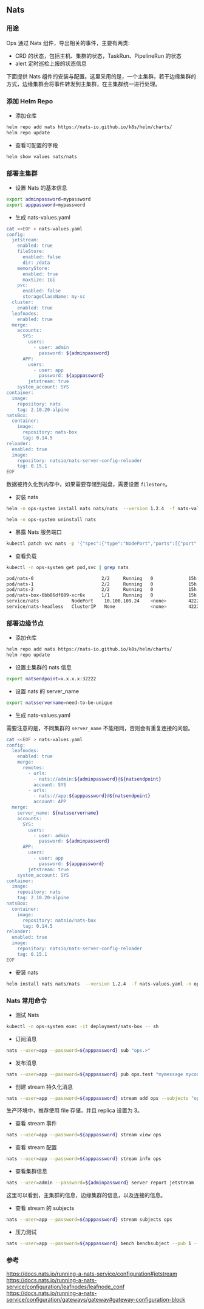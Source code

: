 ## Nats

### 用途

Ops 通过 Nats 组件，导出相关的事件，主要有两类:

- CRD 的状态，包括主机、集群的状态，TaskRun、PipelineRun 的状态
- alert 定时巡检上报的状态信息

下面提供 Nats 组件的安装与配置。这里采用的是，一个主集群，若干边缘集群的方式，边缘集群会将事件转发到主集群，在主集群统一进行处理。

### 添加 Helm Repo

- 添加仓库

```bash
helm repo add nats https://nats-io.github.io/k8s/helm/charts/
helm repo update
```

- 查看可配置的字段

```bash
helm show values nats/nats
```

### 部署主集群

- 设置 Nats 的基本信息

```bash
export adminpassword=mypassword
export apppassword=mypassword
```

- 生成 nats-values.yaml

```bash
cat <<EOF > nats-values.yaml
config:
  jetstream:
    enabled: true
    fileStore:
      enabled: false
      dir: /data
    memoryStore:
      enabled: true
      maxSize: 1Gi
    pvc:
      enabled: false
      storageClassName: my-sc
  cluster:
    enabled: true
  leafnodes:
    enabled: true
  merge:
    accounts:
      SYS:
        users:
          - user: admin
            password: ${adminpassword}
      APP:
        users:
          - user: app
            password: ${apppassword}
        jetstream: true
    system_account: SYS
container:
  image:
    repository: nats
    tag: 2.10.20-alpine
natsBox:
  container:
    image:
      repository: nats-box
      tag: 0.14.5
reloader:
  enabled: true
  image:
    repository: natsio/nats-server-config-reloader
    tag: 0.15.1
EOF
```

数据被持久化到内存中，如果需要存储到磁盘，需要设置 `fileStore`。

- 安装 nats

```bash
helm -n ops-system install nats nats/nats  --version 1.2.4  -f nats-values.yaml
```

```bash
helm -n ops-system uninstall nats
```

- 暴露 Nats 服务端口

```bash
kubectl patch svc nats -p '{"spec":{"type":"NodePort","ports":[{"port":4222,"nodePort":32223,"targetPort":"nats"},{"port":7422,"nodePort":32222,"targetPort":"leafnodes"}]}}' -n ops-system
```

- 查看负载

```bash
kubectl -n ops-system get pod,svc | grep nats

pod/nats-0                         2/2     Running   0             15h
pod/nats-1                         2/2     Running   0             15h
pod/nats-2                         2/2     Running   0             15h
pod/nats-box-6bb86df889-xcr6x      1/1     Running   0             15h
service/nats            NodePort    10.100.109.24    <none>        4222:32223/TCP,7422:32222/TCP         15h
service/nats-headless   ClusterIP   None             <none>        4222/TCP,7422/TCP,6222/TCP,8222/TCP   15h
```

### 部署边缘节点

- 添加仓库

```bash
helm repo add nats https://nats-io.github.io/k8s/helm/charts/
helm repo update
```

- 设置主集群的 nats 信息

```bash
export natsendpoint=x.x.x.x:32222
```

- 设置 nats 的 server_name

```bash
export natsservername=need-to-be-unique
```

- 生成 nats-values.yaml

需要注意的是，不同集群的 `server_name` 不能相同，否则会有重复连接的问题。

```bash
cat <<EOF > nats-values.yaml
config:
  leafnodes:
    enabled: true
    merge:
      remotes:
        - urls:
          - nats://admin:${adminpassword}@${natsendpoint}
          account: SYS
        - urls:
          - nats://app:${apppassword}@${natsendpoint}
          account: APP
  merge:
    server_name: ${natsservername}
    accounts:
      SYS:
        users:
          - user: admin
            password: ${adminpassword}
      APP:
        users:
          - user: app
            password: ${apppassword}
        jetstream: true
    system_account: SYS
container:
  image:
    repository: nats
    tag: 2.10.20-alpine
natsBox:
  container:
    image:
      repository: natsio/nats-box
      tag: 0.14.5
reloader:
  enabled: true
  image:
    repository: natsio/nats-server-config-reloader
    tag: 0.15.1
EOF
```

- 安装 nats

```bash
helm install nats nats/nats  --version 1.2.4  -f nats-values.yaml -n ops-system
```

### Nats 常用命令

- 测试 Nats

```bash
kubectl -n ops-system exec -it deployment/nats-box -- sh
```

- 订阅消息

```bash
nats --user=app --password=${apppassword} sub "ops.>"
```

- 发布消息

```bash
nats --user=app --password=${apppassword} pub ops.test "mymessage mycontent"
```

- 创建 stream 持久化消息

```bash
nats --user=app --password=${apppassword} stream add ops --subjects "ops.>" --ack --max-msgs=-1 --max-bytes=-1 --max-age=168h --storage file --retention limits --max-msg-size=-1 --discard=old --replicas 1 --dupe-window=2m
```

生产环境中，推荐使用 file 存储，并且 replica 设置为 3。

- 查看 stream 事件

```bash
nats --user=app --password=${apppassword} stream view ops
```

- 查看 stream 配置

```bash
nats --user=app --password=${apppassword} stream info ops
```

- 查看集群信息

```bash
nats --user=admin --password=${adminpassword} server report jetstream
```

这里可以看到，主集群的信息，边缘集群的信息，以及连接的信息。

- 查看 stream 的 subjects

```bash
nats --user=app --password=${apppassword} stream subjects ops
```

- 压力测试

```bash
nats --user=app --password=${apppassword} bench benchsubject --pub 1 --sub 10
```

### 参考

https://docs.nats.io/running-a-nats-service/configuration#jetstream
https://docs.nats.io/running-a-nats-service/configuration/leafnodes/leafnode_conf
https://docs.nats.io/running-a-nats-service/configuration/gateways/gateway#gateway-configuration-block
